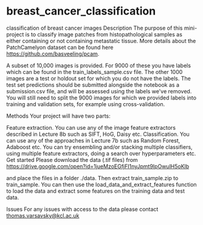 # breast_cancer_classification
classification of breast cancer images
Description
The purpose of this mini-project is to classify image patches from histopathological samples as either containing or not containing metastatic tissue. More details about the PatchCamelyon dataset can be found here https://github.com/basveeling/pcam.

A subset of 10,000 images is provided. For 9000 of these you have labels which can be found in the train_labels_sample.csv file. The other 1000 images are a test or holdout set for which you do not have the labels. The test set predictions should be submitted alongside the notebook as a submission.csv file, and will be assessed using the labels we've removed. You will still need to split the 9000 images for which we provided labels into training and validation sets, for example using cross-validation.

Methods
Your project will have two parts:

Feature extraction. You can use any of the image feature extractors described in Lecture 8b such as SIFT, HoG, Daisy etc.
Classification. You can use any of the approaches in Lecture 7b such as Random Forest, Adaboost etc. You can try ensembling and/or stacking multiple classifiers, using multiple feature extractors, doing a search over hyperparameters etc.
Get started
Please download the data (.tif files) from https://drive.google.com/open?id=1jueMzoEGfjFI1nyJpmt9IpOwulH5oKlb

and place the files in a folder ./data. Then extract train_sample.zip to train_sample. You can then use the load_data_and_extract_features function to load the data and extract some features on the training data and test data.

Issues
For any issues with access to the data please contact thomas.varsavsky@kcl.ac.uk
